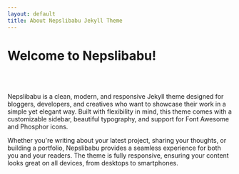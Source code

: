 ```yaml
---
layout: default
title: About Nepslibabu Jekyll Theme
---
```


# Welcome to Nepslibabu!

<br>
<br>

Nepslibabu is a clean, modern, and responsive Jekyll theme designed for bloggers, developers, and creatives who want to showcase their work in a simple yet elegant way. Built with flexibility in mind, this theme comes with a customizable sidebar, beautiful typography, and support for Font Awesome and Phosphor icons.

Whether you're writing about your latest project, sharing your thoughts, or building a portfolio, Nepslibabu provides a seamless experience for both you and your readers. The theme is fully responsive, ensuring your content looks great on all devices, from desktops to smartphones.
